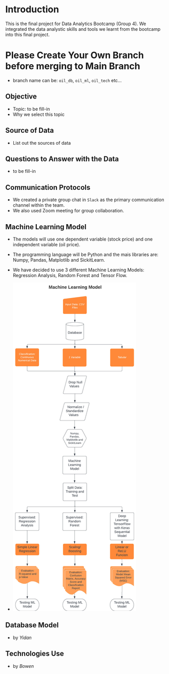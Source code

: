 # Introduction
This is the final project for Data Analytics Bootcamp (Group 4). We integrated the data analystic skills and tools we learnt from the bootcamp into this final project.

# Please Create Your Own Branch before merging to Main Branch
* branch name can be: `oil_db`, `oil_ml`, `oil_tech` etc...

## Objective
* Topic: to be fill-in
* Why we select this topic
  
## Source of Data
* List out the sources of data

## Questions to Answer with the Data
* to be fill-in
  
## Communication Protocols
* We created a private group chat in `Slack` as the primary communication channel within the team.
* We also used Zoom meeting for group collaboration.

## Machine Learning Model
* The models will use one dependent variable (stock price) and one independent variable (oil price).
* The programming language will be Python and the mais libraries are: Numpy, Pandas, Matplotlib and SickitLearn. 
* We have decided to use 3 different Machine Learning Models: Regression Analysis, Random Forest and Tensor Flow.

* ![Machine Learning Flow Chart](Resources/ml_flow_chart.jpeg)

## Database Model
* by *Yidan*

## Technologies Use
* by *Bowen*
